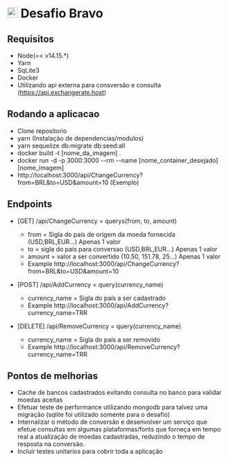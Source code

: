 # <img src="https://avatars1.githubusercontent.com/u/7063040?v=4&s=200.jpg" alt="HU" width="24" /> Desafio Bravo

## Requisitos
- Node(=< v14.15.*)
- Yarn
- SqLite3
- Docker
- Utilizando api externa para consversão e consulta (https://api.exchangerate.host)

## Rodando a aplicacao
- Clone repositorio
- yarn (Instalação de dependencias/modulos)
- yarn sequelize db:migrate db:seed:all
- docker build -t [nome_da_imagem] .
- docker run -d -p 3000:3000 --rm --name [nome_container_desejado] [nome_imagem]
- http://localhost:3000/api/ChangeCurrency?from=BRL&to=USD&amount=10 (Exemplo)


## Endpoints
- [GET] /api/ChangeCurrency = querys(from, to, amount)
    - from = Sigla do país de origem da moeda fornecida (USD,BRL,EUR...) Apenas 1 valor
    - to = sigla do país para conversao (USD,BRL,EUR...) Apenas 1 valor
    - amount = valor a ser convertido (10.50, 151.78, 25...) Apenas 1 valor
    - Example http://localhost:3000/api/ChangeCurrency?from=BRL&to=USD&amount=10
    
- [POST] /api/AddCurrency = query(currency_name)
    - currency_name = Sigla do país a ser cadastrado
    - Example http://localhost:3000/api/AddCurrency?currency_name=TRR
    
- [DELETE] /api/RemoveCurrency = query(currency_name)
    - currency_name = Sigla do país a ser removido
    - Example http://localhost:3000/api/RemoveCurrency?currency_name=TRR
    
## Pontos de melhorias
- Cache de bancos cadastrados evitando consulta no banco para validar moedas aceitas
- Efetuar teste de performance utilizando mongodb para talvez uma migração (sqlite foi utilizado somente para o desafio)
- Internalizar o método de conversão e desenvolver um serviço que efetue consultas em algumas plataformas/fonts que forneça em tempo real a atualização de moedas cadastradas, reduzindo o tempo de resposta na conversão.
- Incluir testes unitarios para cobrir toda a aplicação
